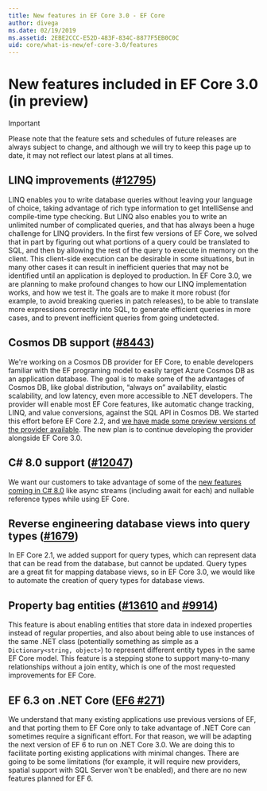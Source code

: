 ```yaml
---
title: New features in EF Core 3.0 - EF Core
author: divega
ms.date: 02/19/2019
ms.assetid: 2EBE2CCC-E52D-483F-834C-8877F5EB0C0C
uid: core/what-is-new/ef-core-3.0/features
---
```


# New features included in EF Core 3.0 (in preview)

> [!IMPORTANT]
> Please note that the feature sets and schedules of future releases are always subject to change, and although we will try to keep this page up to date, it may not reflect our latest plans at all times.

## LINQ improvements ([#12795](https://github.com/aspnet/EntityFrameworkCore/issues/12795))

LINQ enables you to write database queries without leaving your language of choice, taking advantage of rich type information to get IntelliSense and compile-time type checking.
But LINQ also enables you to write an unlimited number of complicated queries, and that has always been a huge challenge for LINQ providers.
In the first few versions of EF Core, we solved that in part by figuring out what portions of a query could be translated to SQL, and then by allowing the rest of the query to execute in memory on the client.
This client-side execution can be desirable in some situations, but in many other cases it can result in inefficient queries that may not be identified until an application is deployed to production.
In EF Core 3.0, we are planning to make profound changes to how our LINQ implementation works, and how we test it.
The goals are to make it more robust (for example, to avoid breaking queries in patch releases), to be able to translate more expressions correctly into SQL, to generate efficient queries in more cases, and to prevent inefficient queries from going undetected.

## Cosmos DB support ([#8443](https://github.com/aspnet/EntityFrameworkCore/issues/8443))

We're working on a Cosmos DB provider for EF Core, to enable developers familiar with the EF programing model to easily target Azure Cosmos DB as an application database.
The goal is to make some of the advantages of Cosmos DB, like global distribution, “always on” availability, elastic scalability, and low latency, even more accessible to .NET developers.
The provider will enable most EF Core features, like automatic change tracking, LINQ, and value conversions, against the SQL API in Cosmos DB. We started this effort before EF Core 2.2, and [we have made some preview versions of the provider available](https://blogs.msdn.microsoft.com/dotnet/2018/10/17/announcing-entity-framework-core-2-2-preview-3/).
The new plan is to continue developing the provider alongside EF Core 3.0.   

## C# 8.0 support ([#12047](https://github.com/aspnet/EntityFrameworkCore/issues/12047))

We want our customers to take advantage of some of the [new features coming in C# 8.0](https://blogs.msdn.microsoft.com/dotnet/2018/11/12/building-c-8-0/) like async streams (including await for each) and nullable reference types while using EF Core.

## Reverse engineering database views into query types ([#1679](https://github.com/aspnet/EntityFrameworkCore/issues/1679))

In EF Core 2.1, we added support for query types, which can represent data that can be read from the database, but cannot be updated.
Query types are a great fit for mapping database views, so in EF Core 3.0, we would like to automate the creation of query types for database views.

## Property bag entities ([#13610](https://github.com/aspnet/EntityFrameworkCore/issues/13610) and [#9914](https://github.com/aspnet/EntityFrameworkCore/issues/9914))

This feature is about enabling entities that store data in indexed properties instead of regular properties, and also about being able to use instances of the same .NET class (potentially something as simple as a `Dictionary<string, object>`) to represent different entity types in the same EF Core model.
This feature is a stepping stone to support many-to-many relationships without a join entity, which is one of the most requested improvements for EF Core.

## EF 6.3 on .NET Core ([EF6 #271](https://github.com/aspnet/EntityFramework6/issues/271))

We understand that many existing applications use previous versions of EF, and that porting them to EF Core only to take advantage of .NET Core can sometimes require a significant effort.
For that reason, we will be adapting the next version of EF 6 to run on .NET Core 3.0.
We are doing this to facilitate porting existing applications with minimal changes.
There are going to be some limitations (for example, it will require new providers, spatial support with SQL Server won't be enabled), and there are no new features planned for EF 6.
